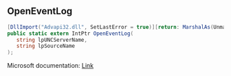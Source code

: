 ## OpenEventLog

```csharp
[DllImport("Advapi32.dll", SetLastError = true)][return: MarshalAs(UnmanagedType.SysUInt)]
public static extern IntPtr OpenEventLog(
   string lpUNCServerName,
   string lpSourceName
);
```

Microsoft documentation: [Link](https://docs.microsoft.com/en-us/windows/win32/api/winbase/nf-winbase-openeventloga)
